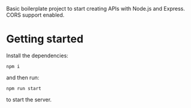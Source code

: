 Basic boilerplate project to start creating APIs with Node.js and Express. CORS support enabled.

# Getting started
Install the dependencies:
```
npm i
```
and then run:
```
npm run start
```
to start the server.
